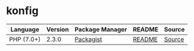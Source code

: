 # konfig

|Language|Version|Package Manager|README|Source|
|-|-|-|-|-|
|PHP (7.0+)|2.3.0|[Packagist](https://packagist.org/packages/konfig/splitit-web-php-sdk#2.3.0)|[README](https://github.com/konfig-dev/konfig/tree/main/php#readme)|[Source](https://github.com/konfig-dev/konfig/tree/main/php)|
